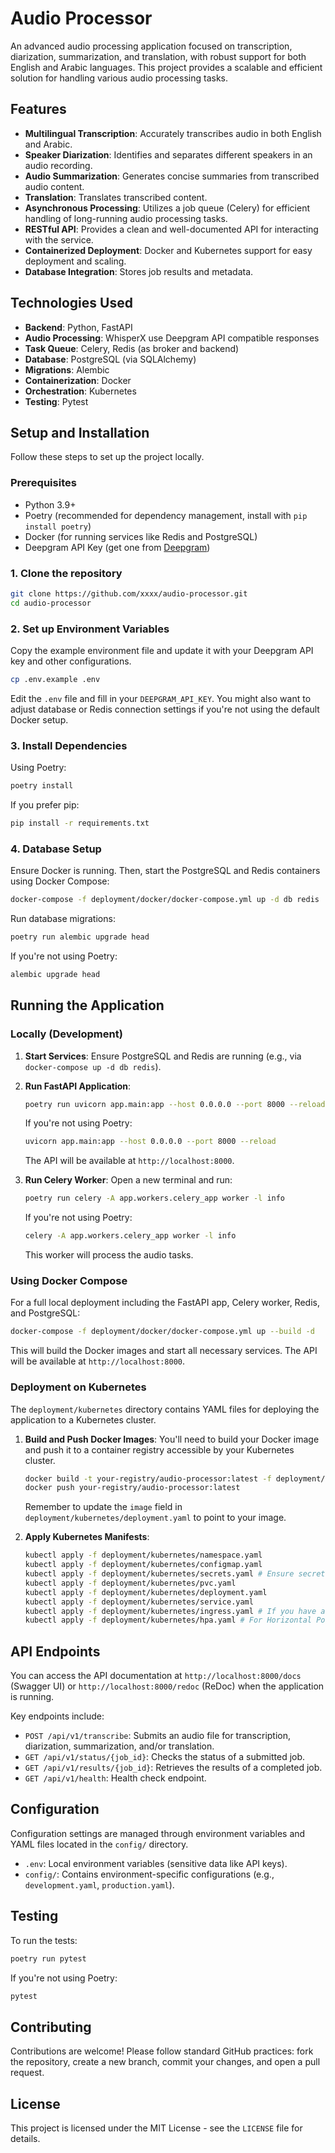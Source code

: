 # Audio Processor

An advanced audio processing application focused on transcription, diarization, summarization, and translation, with robust support for both English and Arabic languages. This project provides a scalable and efficient solution for handling various audio processing tasks.

## Features

*   **Multilingual Transcription**: Accurately transcribes audio in both English and Arabic.
*   **Speaker Diarization**: Identifies and separates different speakers in an audio recording.
*   **Audio Summarization**: Generates concise summaries from transcribed audio content.
*   **Translation**: Translates transcribed content.
*   **Asynchronous Processing**: Utilizes a job queue (Celery) for efficient handling of long-running audio processing tasks.
*   **RESTful API**: Provides a clean and well-documented API for interacting with the service.
*   **Containerized Deployment**: Docker and Kubernetes support for easy deployment and scaling.
*   **Database Integration**: Stores job results and metadata.

## Technologies Used

*   **Backend**: Python, FastAPI
*   **Audio Processing**: WhisperX use Deepgram API compatible responses
*   **Task Queue**: Celery, Redis (as broker and backend)
*   **Database**: PostgreSQL (via SQLAlchemy)
*   **Migrations**: Alembic
*   **Containerization**: Docker
*   **Orchestration**: Kubernetes
*   **Testing**: Pytest

## Setup and Installation

Follow these steps to set up the project locally.

### Prerequisites

*   Python 3.9+
*   Poetry (recommended for dependency management, install with `pip install poetry`)
*   Docker (for running services like Redis and PostgreSQL)
*   Deepgram API Key (get one from [Deepgram](https://deepgram.com/))

### 1. Clone the repository

```bash
git clone https://github.com/xxxx/audio-processor.git
cd audio-processor
```

### 2. Set up Environment Variables

Copy the example environment file and update it with your Deepgram API key and other configurations.

```bash
cp .env.example .env
```

Edit the `.env` file and fill in your `DEEPGRAM_API_KEY`. You might also want to adjust database or Redis connection settings if you're not using the default Docker setup.

### 3. Install Dependencies

Using Poetry:

```bash
poetry install
```

If you prefer pip:

```bash
pip install -r requirements.txt
```

### 4. Database Setup

Ensure Docker is running. Then, start the PostgreSQL and Redis containers using Docker Compose:

```bash
docker-compose -f deployment/docker/docker-compose.yml up -d db redis
```

Run database migrations:

```bash
poetry run alembic upgrade head
```

If you're not using Poetry:

```bash
alembic upgrade head
```

## Running the Application

### Locally (Development)

1.  **Start Services**: Ensure PostgreSQL and Redis are running (e.g., via `docker-compose up -d db redis`).
2.  **Run FastAPI Application**:
    ```bash
    poetry run uvicorn app.main:app --host 0.0.0.0 --port 8000 --reload
    ```
    If you're not using Poetry:
    ```bash
    uvicorn app.main:app --host 0.0.0.0 --port 8000 --reload
    ```
    The API will be available at `http://localhost:8000`.

3.  **Run Celery Worker**: Open a new terminal and run:
    ```bash
    poetry run celery -A app.workers.celery_app worker -l info
    ```
    If you're not using Poetry:
    ```bash
    celery -A app.workers.celery_app worker -l info
    ```
    This worker will process the audio tasks.

### Using Docker Compose

For a full local deployment including the FastAPI app, Celery worker, Redis, and PostgreSQL:

```bash
docker-compose -f deployment/docker/docker-compose.yml up --build -d
```

This will build the Docker images and start all necessary services. The API will be available at `http://localhost:8000`.

### Deployment on Kubernetes

The `deployment/kubernetes` directory contains YAML files for deploying the application to a Kubernetes cluster.

1.  **Build and Push Docker Images**:
    You'll need to build your Docker image and push it to a container registry accessible by your Kubernetes cluster.
    ```bash
    docker build -t your-registry/audio-processor:latest -f deployment/docker/Dockerfile .
    docker push your-registry/audio-processor:latest
    ```
    Remember to update the `image` field in `deployment/kubernetes/deployment.yaml` to point to your image.

2.  **Apply Kubernetes Manifests**:
    ```bash
    kubectl apply -f deployment/kubernetes/namespace.yaml
    kubectl apply -f deployment/kubernetes/configmap.yaml
    kubectl apply -f deployment/kubernetes/secrets.yaml # Ensure secrets are properly managed
    kubectl apply -f deployment/kubernetes/pvc.yaml
    kubectl apply -f deployment/kubernetes/deployment.yaml
    kubectl apply -f deployment/kubernetes/service.yaml
    kubectl apply -f deployment/kubernetes/ingress.yaml # If you have an Ingress controller
    kubectl apply -f deployment/kubernetes/hpa.yaml # For Horizontal Pod Autoscaling
    ```

## API Endpoints

You can access the API documentation at `http://localhost:8000/docs` (Swagger UI) or `http://localhost:8000/redoc` (ReDoc) when the application is running.

Key endpoints include:

*   `POST /api/v1/transcribe`: Submits an audio file for transcription, diarization, summarization, and/or translation.
*   `GET /api/v1/status/{job_id}`: Checks the status of a submitted job.
*   `GET /api/v1/results/{job_id}`: Retrieves the results of a completed job.
*   `GET /api/v1/health`: Health check endpoint.

## Configuration

Configuration settings are managed through environment variables and YAML files located in the `config/` directory.

*   `.env`: Local environment variables (sensitive data like API keys).
*   `config/`: Contains environment-specific configurations (e.g., `development.yaml`, `production.yaml`).

## Testing

To run the tests:

```bash
poetry run pytest
```

If you're not using Poetry:

```bash
pytest
```

## Contributing

Contributions are welcome! Please follow standard GitHub practices: fork the repository, create a new branch, commit your changes, and open a pull request.

## License

This project is licensed under the MIT License - see the `LICENSE` file for details.

